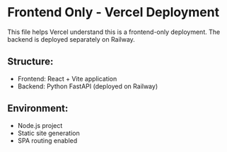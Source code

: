 # Frontend Only - Vercel Deployment

This file helps Vercel understand this is a frontend-only deployment.
The backend is deployed separately on Railway.

## Structure:
- Frontend: React + Vite application
- Backend: Python FastAPI (deployed on Railway)

## Environment:
- Node.js project
- Static site generation
- SPA routing enabled
